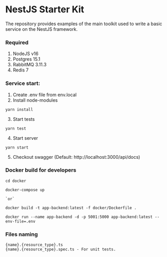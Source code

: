 # NestJS Starter Kit

The repository provides examples of the main toolkit used to write a basic service on the NestJS framework.

### Required

1. NodeJS v16
2. Postgres 15.1
3. RabbitMQ 3.11.3
4. Redis 7

### Service start:

1. Create .env file from env.local
2. Install node-modules
```
yarn install
```
3. Start tests
```
yarn test
```
4. Start server
```
yarn start
```

5. Checkout swagger (Default: http://localhost:3000/api/docs)

### Docker build for developers
```
cd docker

docker-compose up

`or`

docker build -t app-backend:latest -f docker/Dockerfile .

docker run --name app-backend -d -p 5001:5000 app-backend:latest --env-file=.env
```

### Files naming

```
{name}.{resource_type}.ts
{name}.{resource_type}.spec.ts - For unit tests.
```
